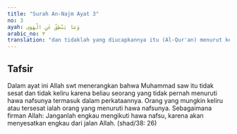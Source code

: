 ```yaml
---
title: "Surah An-Najm Ayat 3"
no: 3
ayah: وَمَا يَنْطِقُ عَنِ الْهَوٰى
arabic_no: ٣
translation: "dan tidaklah yang diucapkannya itu (Al-Qur'an) menurut keinginannya. "
---
```


## Tafsir

Dalam ayat ini Allah swt menerangkan bahwa Muhammad saw itu tidak sesat dan tidak keliru karena beliau seorang yang tidak pernah menuruti hawa nafsunya termasuk dalam perkataannya. Orang yang mungkin keliru atau tersesat ialah orang yang menuruti hawa nafsunya. Sebagaimana firman Allah: Janganlah engkau mengikuti hawa nafsu, karena akan menyesatkan engkau dari jalan Allah. (shad/38: 26)